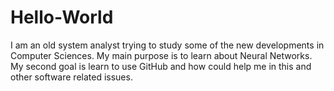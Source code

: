 # Hello-World
I am an old system analyst trying to study some of the new developments in Computer Sciences.
My main purpose is to learn about Neural Networks.
My second goal is learn to use GitHub and how could help me in this and other software related issues.
